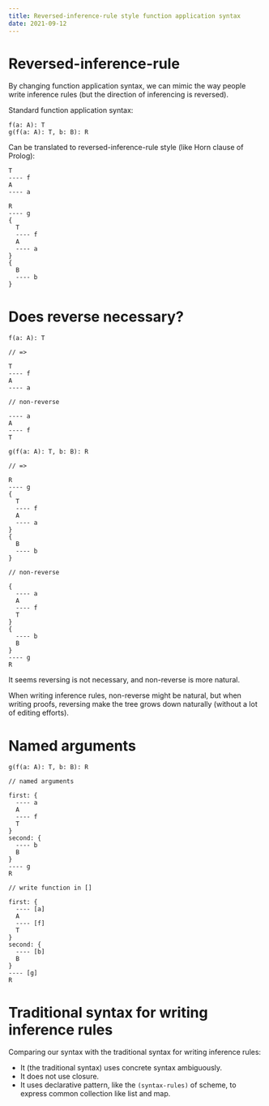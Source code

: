 ```yaml
---
title: Reversed-inference-rule style function application syntax
date: 2021-09-12
---
```


# Reversed-inference-rule

By changing function application syntax,
we can mimic the way people write inference rules
(but the direction of inferencing is reversed).

Standard function application syntax:

```
f(a: A): T
g(f(a: A): T, b: B): R
```

Can be translated to reversed-inference-rule style (like Horn clause of Prolog):

```
T
---- f
A
---- a

R
---- g
{
  T
  ---- f
  A
  ---- a
}
{
  B
  ---- b
}
```

# Does reverse necessary?

```
f(a: A): T

// =>

T
---- f
A
---- a

// non-reverse

---- a
A
---- f
T

g(f(a: A): T, b: B): R

// =>

R
---- g
{
  T
  ---- f
  A
  ---- a
}
{
  B
  ---- b
}

// non-reverse

{
  ---- a
  A
  ---- f
  T
}
{
  ---- b
  B
}
---- g
R
```

It seems reversing is not necessary,
and non-reverse is more natural.

When writing inference rules, non-reverse might be natural,
but when writing proofs, reversing make the tree grows down naturally
(without a lot of editing efforts).

# Named arguments

```
g(f(a: A): T, b: B): R

// named arguments

first: {
  ---- a
  A
  ---- f
  T
}
second: {
  ---- b
  B
}
---- g
R

// write function in []

first: {
  ---- [a]
  A
  ---- [f]
  T
}
second: {
  ---- [b]
  B
}
---- [g]
R
```

# Traditional syntax for writing inference rules

Comparing our syntax with the traditional syntax for writing inference rules:

- It (the traditional syntax) uses concrete syntax ambiguously.
- It does not use closure.
- It uses declarative pattern, like the `(syntax-rules)` of scheme,
  to express common collection like list and map.
